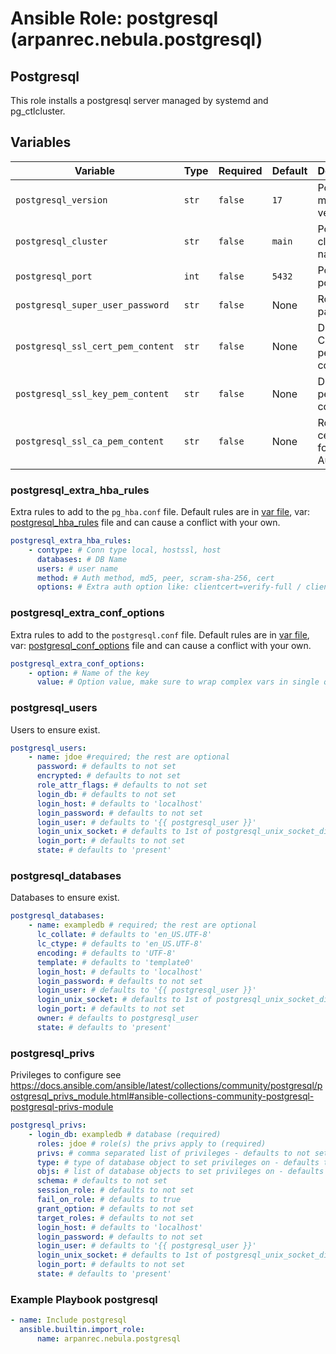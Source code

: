 # Ansible Role: postgresql (arpanrec.nebula.postgresql)

## Postgresql

This role installs a postgresql server managed by systemd and pg_ctlcluster.

## Variables

| Variable                          | Type  | Required | Default | Description                       |
|-----------------------------------|-------|----------|---------|-----------------------------------|
| `postgresql_version`              | `str` | `false`  | `17`    | Postgresql major version.         |
| `postgresql_cluster`              | `str` | `false`  | `main`  | Postgres cluster name.            |
| `postgresql_port`                 | `int` | `false`  | `5432`  | Postgresql port.                  |
| `postgresql_super_user_password`  | `str` | `false`  | None    | Root user password.               |
| `postgresql_ssl_cert_pem_content` | `str` | `false`  | None    | DB SSL Certificate pem content.   |
| `postgresql_ssl_key_pem_content`  | `str` | `false`  | None    | DB SSL Key pem content.           |
| `postgresql_ssl_ca_pem_content`   | `str` | `false`  | None    | Root certificate for Client Auth. |

### postgresql_extra_hba_rules

Extra rules to add to the `pg_hba.conf` file.
Default rules are in [var file](vars/main.yml), var: [postgresql_hba_rules](vars/main.yml#postgresql_hba_rules) file and can cause a conflict with your own.

```yaml
postgresql_extra_hba_rules:
    - contype: # Conn type local, hostssl, host
      databases: # DB Name
      users: # user name
      method: # Auth method, md5, peer, scram-sha-256, cert
      options: # Extra auth option like: clientcert=verify-full / clientcert=verify-ca
```

### postgresql_extra_conf_options

Extra rules to add to the `postgresql.conf` file.
Default rules are in [var file](vars/main.yml), var: [postgresql_conf_options](vars/main.yml#postgresql_conf_options) file and can cause a conflict with your own.

```yaml
postgresql_extra_conf_options:
    - option: # Name of the key
      value: # Option value, make sure to wrap complex vars in single quote like "'{{ extra_option_value }}'"
```

### postgresql_users

Users to ensure exist.

```yaml
postgresql_users:
    - name: jdoe #required; the rest are optional
      password: # defaults to not set
      encrypted: # defaults to not set
      role_attr_flags: # defaults to not set
      login_db: # defaults to not set
      login_host: # defaults to 'localhost'
      login_password: # defaults to not set
      login_user: # defaults to '{{ postgresql_user }}'
      login_unix_socket: # defaults to 1st of postgresql_unix_socket_directories
      login_port: # defaults to not set
      state: # defaults to 'present'
```

### postgresql_databases

Databases to ensure exist.

```yaml
postgresql_databases:
    - name: exampledb # required; the rest are optional
      lc_collate: # defaults to 'en_US.UTF-8'
      lc_ctype: # defaults to 'en_US.UTF-8'
      encoding: # defaults to 'UTF-8'
      template: # defaults to 'template0'
      login_host: # defaults to 'localhost'
      login_password: # defaults to not set
      login_user: # defaults to '{{ postgresql_user }}'
      login_unix_socket: # defaults to 1st of postgresql_unix_socket_directories
      login_port: # defaults to not set
      owner: # defaults to postgresql_user
      state: # defaults to 'present'
```

### postgresql_privs

Privileges to configure
see https://docs.ansible.com/ansible/latest/collections/community/postgresql/postgresql_privs_module.html#ansible-collections-community-postgresql-postgresql-privs-module

```yaml
postgresql_privs:
    - login_db: exampledb # database (required)
      roles: jdoe # role(s) the privs apply to (required)
      privs: # comma separated list of privileges - defaults to not set
      type: # type of database object to set privileges on - defaults to not set
      objs: # list of database objects to set privileges on - defaults to not set
      schema: # defaults to not set
      session_role: # defaults to not set
      fail_on_role: # defaults to true
      grant_option: # defaults to not set
      target_roles: # defaults to not set
      login_host: # defaults to 'localhost'
      login_password: # defaults to not set
      login_user: # defaults to '{{ postgresql_user }}'
      login_unix_socket: # defaults to 1st of postgresql_unix_socket_directories
      login_port: # defaults to not set
      state: # defaults to 'present'
```

### Example Playbook postgresql

```yaml
- name: Include postgresql
  ansible.builtin.import_role:
      name: arpanrec.nebula.postgresql
```
